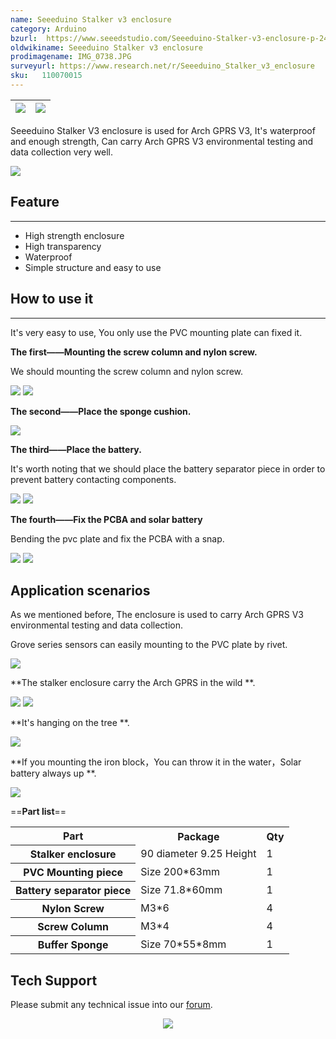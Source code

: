 ```yaml
---
name: Seeeduino Stalker v3 enclosure
category: Arduino
bzurl:  https://www.seeedstudio.com/Seeeduino-Stalker-v3-enclosure-p-2419.html
oldwikiname: Seeeduino Stalker v3 enclosure
prodimagename: IMG_0738.JPG
surveyurl: https://www.research.net/r/Seeeduino_Stalker_v3_enclosure
sku:   110070015
---
```


|![](https://files.seeedstudio.com/wiki/Seeeduino_Stalker_v3_enclosure/img/IMG_0738.JPG)|![](https://files.seeedstudio.com/wiki/Seeeduino_Stalker_v3_enclosure/img/IMG_0741.JPG)
|---|---|

Seeeduino Stalker V3 enclosure is used for Arch GPRS V3, It's waterproof and enough strength, Can carry Arch GPRS V3 environmental testing and data collection very well.

[![](https://files.seeedstudio.com/wiki/Seeed-WiKi/docs/images/300px-Get_One_Now_Banner-ragular.png)](https://www.seeedstudio.com/Seeeduino-Stalker-v3-enclosure-p-2419.html)

##  Feature
---
*   High strength enclosure
*   High transparency
*   Waterproof
*   Simple structure and easy to use

##  How to use it
---
It's very easy to use, You only use the PVC mounting plate can fixed it.

**The first——Mounting the screw column and  nylon screw.**

We should mounting the screw column and nylon screw.

![](https://files.seeedstudio.com/wiki/Seeeduino_Stalker_v3_enclosure/img/IMG_0762.JPG)
![](https://files.seeedstudio.com/wiki/Seeeduino_Stalker_v3_enclosure/img/IMG_0757.JPG)

**The second——Place the sponge cushion.**

![](https://files.seeedstudio.com/wiki/Seeeduino_Stalker_v3_enclosure/img/IMG_0749.JPG)

**The third——Place the battery.**

It's worth noting that we should place the battery separator piece in order to prevent battery contacting components.

![](https://files.seeedstudio.com/wiki/Seeeduino_Stalker_v3_enclosure/img/IMG_0766.JPG)
![](https://files.seeedstudio.com/wiki/Seeeduino_Stalker_v3_enclosure/img/IMG_0750.JPG)

**The fourth——Fix the PCBA and solar battery**

Bending the pvc plate and fix the PCBA with a snap.

![](https://files.seeedstudio.com/wiki/Seeeduino_Stalker_v3_enclosure/img/IMG_0752.JPG)
![](https://files.seeedstudio.com/wiki/Seeeduino_Stalker_v3_enclosure/img/IMG_0756.JPG)

##  Application scenarios

As we mentioned before, The enclosure is used to carry Arch GPRS V3 environmental testing and data collection.

Grove series sensors can easily mounting to the PVC plate by rivet.

![](https://files.seeedstudio.com/wiki/Seeeduino_Stalker_v3_enclosure/img/IMG_0764.JPG)

**The stalker enclosure carry the Arch GPRS in the wild **.

![](https://files.seeedstudio.com/wiki/Seeeduino_Stalker_v3_enclosure/img/P50130-115633.jpg)
![](https://files.seeedstudio.com/wiki/Seeeduino_Stalker_v3_enclosure/img/P50130-115712.jpg)

**It's hanging on the tree **.

![](https://files.seeedstudio.com/wiki/Seeeduino_Stalker_v3_enclosure/img/P50130-120105.jpg)

**If you mounting the iron block，You can throw it in the water，Solar battery always up **.

![](https://files.seeedstudio.com/wiki/Seeeduino_Stalker_v3_enclosure/img/P50130-120542.jpg)

==**Part list**==

<table  cellspacing="0" width="80%">
<tr>
<th scope="col"> Part
</th>
<th scope="col"> Package
</th>
<th scope="col"> Qty
</th></tr>
<tr>
<th scope="row"> Stalker enclosure
</th>
<td> 90 diameter 9.25 Height
</td>
<td> 1
</td></tr>
<tr>
<th scope="row"> PVC Mounting piece
</th>
<td> Size 200*63mm
</td>
<td> 1
</td></tr>
<tr>
<th scope="row"> Battery separator piece
</th>
<td> Size 71.8*60mm
</td>
<td> 1
</td></tr>
<tr>
<th scope="row"> Nylon Screw
</th>
<td> M3*6
</td>
<td> 4
</td></tr>
<tr>
<th scope="row"> Screw Column
</th>
<td> M3*4
</td>
<td> 4
</td></tr>
<tr>
<th scope="row">Buffer Sponge
</th>
<td> Size 70*55*8mm
</td>
<td> 1
</td></tr>
</table>

## Tech Support
Please submit any technical issue into our [forum](http://forum.seeedstudio.com/). <br /><p style="text-align:center"><a href="https://www.seeedstudio.com/act-4.html?utm_source=wiki&utm_medium=wikibanner&utm_campaign=newproducts" target="_blank"><img src="https://files.seeedstudio.com/wiki/Wiki_Banner/new_product.jpg" /></a></p>